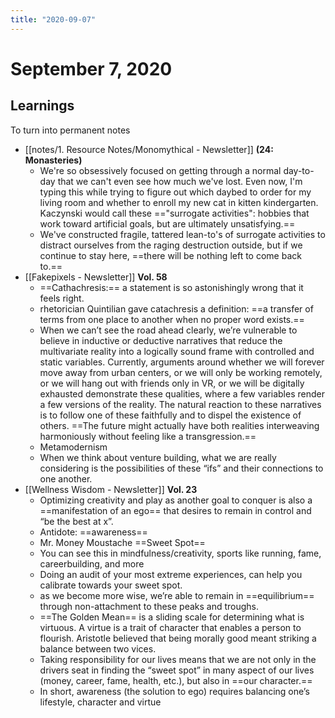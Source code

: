 ```yaml
---
title: "2020-09-07"
---
```


# September 7, 2020
## Learnings
To turn into permanent notes
- [[notes/1. Resource Notes/Monomythical - Newsletter]] **(24: Monasteries)**
	- We're so obsessively focused on getting through a normal day-to-day that we can't even see how much we've lost. Even now, I'm typing this while trying to figure out which daybed to order for my living room and whether to enroll my new cat in kitten kindergarten. Kaczynski would call these =="surrogate activities": hobbies that work toward artificial goals, but are ultimately unsatisfying.==
	- We've constructed fragile, tattered lean-to's of surrogate activities to distract ourselves from the raging destruction outside, but if we continue to stay here, ==there will be nothing left to come back to.==
- [[Fakepixels - Newsletter]] **Vol. 58**
	- ==Cathachresis:== a statement is so astonishingly wrong that it feels right.
	- rhetorician Quintilian gave catachresis a definition: ==a transfer of terms from one place to another when no proper word exists.==
	- When we can’t see the road ahead clearly, we’re vulnerable to believe in inductive or deductive narratives that reduce the multivariate reality into a logically sound frame with controlled and static variables. Currently, arguments around whether we will forever move away from urban centers, or we will only be working remotely, or we will hang out with friends only in VR, or we will be digitally exhausted demonstrate these qualities, where a few variables render a few versions of the reality. The natural reaction to these narratives is to follow one of these faithfully and to dispel the existence of others. ==The future might actually have both realities interweaving harmoniously without feeling like a transgression.==
	- Metamodernism
	- When we think about venture building, what we are really considering is the possibilities of these  “ifs” and their connections to one another.
- [[Wellness Wisdom - Newsletter]] **Vol. 23**
	- Optimizing creativity and play as another goal to conquer is also a ==manifestation of an ego== that desires to remain in control and “be the best at x”.
	- Antidote: ==awareness==
	- Mr. Money Moustache ==Sweet Spot==
	- You can see this in mindfulness/creativity, sports like running, fame, careerbuilding, and more
	- Doing an audit of your most extreme experiences, can help you calibrate towards your sweet spot.
	- as we become more wise, we’re able to remain in ==equilibrium== through non-attachment to these peaks and troughs.
	- ==The Golden Mean== is a sliding scale for determining what is virtuous. A virtue is a trait of character that enables a person to flourish. Aristotle believed that being morally good meant striking a balance between two vices.
	- Taking responsibility for our lives means that we are not only in the drivers seat in finding the “sweet spot” in many aspect of our lives (money, career, fame, health, etc.), but also in ==our character.==
	- In short, awareness (the solution to ego) requires balancing one’s lifestyle, character and virtue